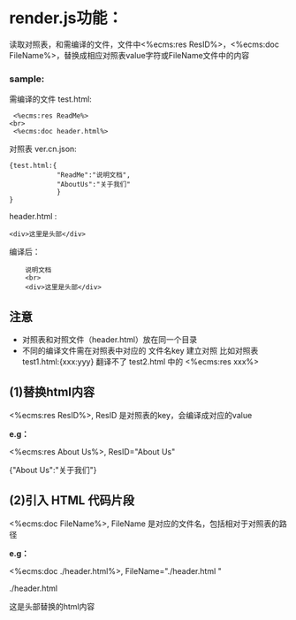 # render.js功能：

读取对照表，和需编译的文件，文件中<%ecms:res ResID%>，<%ecms:doc FileName%>，替换成相应对照表value字符或FileName文件中的内容

### sample:
需编译的文件 test.html:

	 <%ecms:res ReadMe%> 
	<br>
	 <%ecms:doc header.html%>

对照表  ver.cn.json:

	{test.html:{
				"ReadMe":"说明文档",
				"AboutUs":"关于我们"
				}
	}

header.html :

	<div>这里是头部</div>	

编译后：

		说明文档
		<br>
		<div>这里是头部</div>	
	

## 注意
* 对照表和对照文件（header.html）放在同一个目录
* 不同的编译文件需在对照表中对应的 文件名key 建立对照
比如对照表 test1.html:{xxx:yyy} 翻译不了 test2.html 中的
<%ecms:res xxx%>

## (1)替换html内容

<%ecms:res ResID%>, ResID 是对照表的key，会编译成对应的value

**e.g：**

<%ecms:res About Us%>, ResID="About Us"

{"About Us":"关于我们"}

## (2)引入 HTML 代码片段

<%ecms:doc FileName%>, FileName 是对应的文件名，包括相对于对照表的路径

**e.g：**

<%ecms:doc ./header.html%>, FileName="./header.html "

./header.html
<div>
这是头部替换的html内容
</div>
